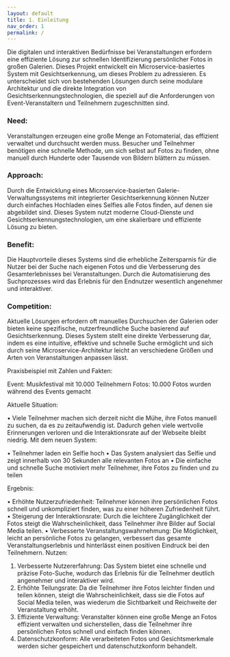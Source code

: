 ```yaml
---
layout: default
title: 1. Einleitung
nav_order: 1
permalink: /
---
```

Die digitalen und interaktiven Bedürfnisse bei Veranstaltungen erfordern eine effiziente Lösung zur schnellen Identifizierung persönlicher Fotos in großen Galerien. Dieses Projekt entwickelt ein Microservice-basiertes System mit Gesichtserkennung, um dieses Problem zu adressieren. Es unterscheidet sich von bestehenden Lösungen durch seine modulare Architektur und die direkte Integration von Gesichtserkennungstechnologien, die speziell auf die Anforderungen von Event-Veranstaltern und Teilnehmern zugeschnitten sind.

### Need:

Veranstaltungen erzeugen eine große Menge an Fotomaterial, das effizient verwaltet und durchsucht werden muss. Besucher und Teilnehmer benötigen eine schnelle Methode, um sich selbst auf Fotos zu finden, ohne manuell durch Hunderte oder Tausende von Bildern blättern zu müssen.

### Approach:

Durch die Entwicklung eines Microservice-basierten Galerie-Verwaltungssystems mit integrierter Gesichtserkennung können Nutzer durch einfaches Hochladen eines Selfies alle Fotos finden, auf denen sie abgebildet sind. Dieses System nutzt moderne Cloud-Dienste und Gesichtserkennungstechnologien, um eine skalierbare und effiziente Lösung zu bieten.

### Benefit:

Die Hauptvorteile dieses Systems sind die erhebliche Zeitersparnis für die Nutzer bei der Suche nach eigenen Fotos und die Verbesserung des Gesamterlebnisses bei Veranstaltungen. Durch die Automatisierung des Suchprozesses wird das Erlebnis für den Endnutzer wesentlich angenehmer und interaktiver.

### Competition:

Aktuelle Lösungen erfordern oft manuelles Durchsuchen der Galerien oder bieten keine spezifische, nutzerfreundliche Suche basierend auf Gesichtserkennung. Dieses System stellt eine direkte Verbesserung dar, indem es eine intuitive, effektive und schnelle Suche ermöglicht und sich durch seine Microservice-Architektur leicht an verschiedene Größen und Arten von Veranstaltungen anpassen lässt.


Praxisbeispiel mit Zahlen und Fakten:

Event: Musikfestival mit 10.000 Teilnehmern
Fotos: 10.000 Fotos wurden während des Events gemacht

Aktuelle Situation:

•	Viele Teilnehmer machen sich derzeit nicht die Mühe, ihre Fotos manuell zu suchen, da es zu zeitaufwendig ist. Dadurch gehen viele wertvolle Erinnerungen verloren und die Interaktionsrate auf der Webseite bleibt niedrig.
Mit dem neuen System:

•	Teilnehmer laden ein Selfie hoch
•	Das System analysiert das Selfie und zeigt innerhalb von 30 Sekunden alle relevanten Fotos an
•	Die einfache und schnelle Suche motiviert mehr Teilnehmer, ihre Fotos zu finden und zu teilen

Ergebnis:

•	Erhöhte Nutzerzufriedenheit: Teilnehmer können ihre persönlichen Fotos schnell und unkompliziert finden, was zu einer höheren Zufriedenheit führt.
•	Steigerung der Interaktionsrate: Durch die leichtere Zugänglichkeit der Fotos steigt die Wahrscheinlichkeit, dass Teilnehmer ihre Bilder auf Social Media teilen.
•	Verbesserte Veranstaltungswahrnehmung: Die Möglichkeit, leicht an persönliche Fotos zu gelangen, verbessert das gesamte Veranstaltungserlebnis und hinterlässt einen positiven Eindruck bei den Teilnehmern.
Nutzen:

1.	Verbesserte Nutzererfahrung: Das System bietet eine schnelle und präzise Foto-Suche, wodurch das Erlebnis für die Teilnehmer deutlich angenehmer und interaktiver wird.
2.	Erhöhte Teilungsrate: Da die Teilnehmer ihre Fotos leichter finden und teilen können, steigt die Wahrscheinlichkeit, dass sie die Fotos auf Social Media teilen, was wiederum die Sichtbarkeit und Reichweite der Veranstaltung erhöht.
3.	Effiziente Verwaltung: Veranstalter können eine große Menge an Fotos effizient verwalten und sicherstellen, dass die Teilnehmer ihre persönlichen Fotos schnell und einfach finden können.
4.	Datenschutzkonform: Alle verarbeiteten Fotos und Gesichtsmerkmale werden sicher gespeichert und datenschutzkonform behandelt.
